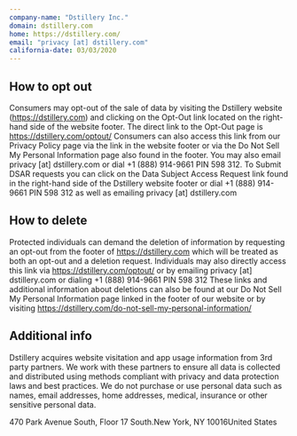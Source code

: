 ```yaml
---
company-name: "Dstillery Inc."
domain: dstillery.com
home: https://dstillery.com/
email: "privacy [at] dstillery.com"
california-date: 03/03/2020
---
```

## How to opt out


Consumers may opt-out of the sale of data by visiting the Dstillery website (https://dstillery.com) and clicking on the Opt-Out link located on the right-hand side of the website footer. The direct link to the Opt-Out page is https://dstillery.com/optout/ Consumers can also access this link from our Privacy Policy page via the link in the website footer or via the Do Not Sell My Personal Information page also found in the footer. You may also email privacy [at] dstillery.com or dial +1 (888) 914-9661 PIN 598 312. To Submit DSAR requests you can click on the Data Subject Access Request link found in the right-hand side of the Dstillery website footer or dial +1 (888) 914-9661 PIN 598 312 as well as emailing privacy [at] dstillery.com

## How to delete


Protected individuals can demand the deletion of information by requesting an opt-out from the footer of https://dstillery.com which will be treated as both an opt-out and a deletion request. Individuals may also directly access this link via https://dstillery.com/optout/ or by emailing privacy [at] dstillery.com or dialing +1 (888) 914-9661 PIN 598 312 These links and additional information about deletions can also be found at our Do Not Sell My Personal Information page linked in the footer of our website or by visiting https://dstillery.com/do-not-sell-my-personal-information/

## Additional info


Dstillery acquires website visitation and app usage information from 3rd party partners. We work with these partners to ensure all data is collected and distributed using methods compliant with privacy and data protection laws and best practices. We do not purchase or use personal data such as names, email addresses, home addresses, medical, insurance or other sensitive personal data.

470 Park Avenue South, Floor 17 South.New York, NY 10016United States













